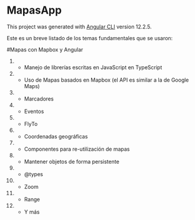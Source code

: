 # MapasApp

This project was generated with [Angular CLI](https://github.com/angular/angular-cli) version 12.2.5.

Este es un breve listado de los temas fundamentales que se usaron:

#Mapas con Mapbox y Angular
1. - Manejo de librerías escritas en JavaScript en TypeScript
2. - Uso de Mapas basados en Mapbox (el API es similar a la de Google Maps)
3. - Marcadores
4. - Eventos
5. - FlyTo
6. - Coordenadas geográficas
7. - Componentes para re-utilización de mapas
8. - Mantener objetos de forma persistente
9. - @types
10. - Zoom
11. - Range
12. - Y más
